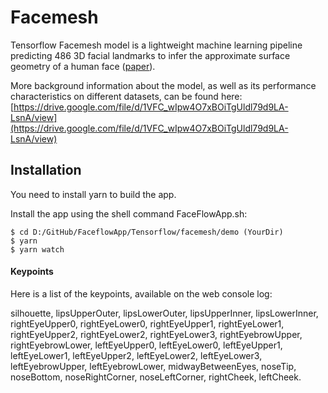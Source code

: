 # Facemesh

Tensorflow Facemesh model is a lightweight machine learning pipeline predicting 486 3D facial landmarks to infer the approximate surface geometry of a human face ([paper](https://arxiv.org/pdf/1907.06724.pdf)).


More background information about the model, as well as its performance characteristics on different datasets, can be found here: [https://drive.google.com/file/d/1VFC_wIpw4O7xBOiTgUldl79d9LA-LsnA/view](https://drive.google.com/file/d/1VFC_wIpw4O7xBOiTgUldl79d9LA-LsnA/view)


## Installation

You need to install yarn to build the app.

Install the app using the shell command FaceFlowApp.sh:

    $ cd D:/GitHub/FaceflowApp/Tensorflow/facemesh/demo (YourDir)
    $ yarn 
    $ yarn watch


#### Keypoints

Here is a list of the keypoints, available on the web console log:

  silhouette,
  lipsUpperOuter,
  lipsLowerOuter,
  lipsUpperInner,
  lipsLowerInner,
  rightEyeUpper0,
  rightEyeLower0,
  rightEyeUpper1,
  rightEyeLower1,
  rightEyeUpper2,
  rightEyeLower2,
  rightEyeLower3,
  rightEyebrowUpper,
  rightEyebrowLower,
  leftEyeUpper0,
  leftEyeLower0,
  leftEyeUpper1,
  leftEyeLower1,
  leftEyeUpper2,
  leftEyeLower2,
  leftEyeLower3,
  leftEyebrowUpper,
  leftEyebrowLower,
  midwayBetweenEyes,
  noseTip,
  noseBottom,
  noseRightCorner,
  noseLeftCorner,
  rightCheek,
  leftCheek.
